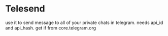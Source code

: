 # Telesend
use it to send message to all of your private chats in telegram. needs api_id and api_hash. get if from core.telegram.org
